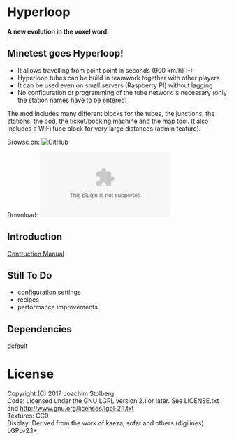 # Hyperloop

**A new evolution in the voxel word:**

## Minetest goes Hyperloop!

* It allows travelling from point point in seconds (900 km/h) :-)
* Hyperloop tubes can be build in teamwork together with other players
* It can be used even on small servers (Raspberry PI) without lagging
* No configuration or programming of the tube network is necessary (only the station names have to be entered)

The mod includes many different blocks for the tubes, the junctions, the stations, the pod, the ticket/booking machine and the map tool. It also includes a WiFi tube block for very large distances (admin feature).


Browse on: ![GitHub](https://github.com/joe7575/Minetest-Hyperloop)

Download: ![GitHub](https://github.com/joe7575/Minetest-Hyperloop/archive/master.zip)


## Introduction

[Contruction Manual](https://github.com/joe7575/Minetest-Hyperloop/wiki)


## Still To Do

* configuration settings
* recipes
* performance improvements


## Dependencies
default  


# License
Copyright (C) 2017 Joachim Stolberg  
Code: Licensed under the GNU LGPL version 2.1 or later. See LICENSE.txt and http://www.gnu.org/licenses/lgpl-2.1.txt  
Textures: CC0  
Display: Derived from the work of kaeza, sofar and others (digilines) LGPLv2.1+
